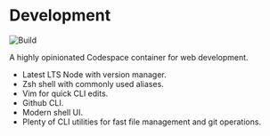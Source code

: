 # Development

![Build](https://github.com/fourjuaneight/development/actions/workflows/publish.yml/badge.svg)<br/>

A highly opinionated Codespace container for web development.

- Latest LTS Node with version manager.
- Zsh shell with commonly used aliases.
- Vim for quick CLI edits.
- Github CLI.
- Modern shell UI.
- Plenty of CLI utilities for fast file management and git operations.
